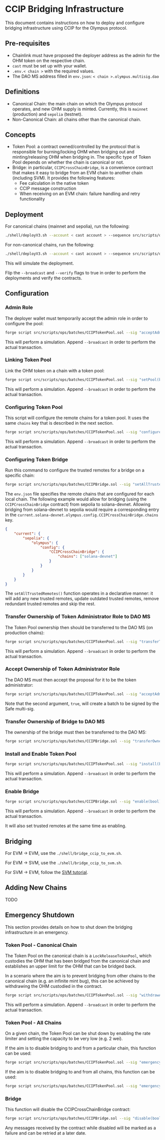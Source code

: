 # CCIP Bridging Infrastructure

This document contains instructions on how to deploy and configure bridging infrastructure using CCIP for the Olympus protocol.

## Pre-requisites

- Chainlink must have proposed the deployer address as the admin for the OHM token on the respective chain.
- `cast` must be set up with your wallet.
- `.env.< chain >` with the required values.
- The DAO MS address filled in `env.json`: `< chain >.olympus.multisig.dao`

## Definitions

- Canonical Chain: the main chain on which the Olympus protocol operates, and new OHM supply is minted. Currently, this is `mainnet` (production) and `sepolia` (testnet).
- Non-Canonical Chain: all chains other than the canonical chain.

## Concepts

- Token Pool: a contract owned/controlled by the protocol that is responsible for burning/locking OHM when bridging out and minting/releasing OHM when bridging in. The specific type of Token Pool depends on whether the chain is canonical or not.
- Bridge: in particular, `CCIPCrossChainBridge`, is a convenience contract that makes it easy to bridge from an EVM chain to another chain (including SVM). It provides the following features:
    - Fee calculation in the native token
    - CCIP message construction
    - When receiving on an EVM chain: failure handling and retry functionality

## Deployment

For canonical chains (mainnet and sepolia), run the following:

```bash
./shell/deployV3.sh --account < cast account > --sequence src/scripts/deploy/savedDeployments/ccip_bridge_mainnet.json --chain <CHAIN> --broadcast false --verify false
```

For non-canonical chains, run the following:

```bash
./shell/deployV3.sh --account < cast account > --sequence src/scripts/deploy/savedDeployments/ccip_bridge_not_mainnet.json --chain <CHAIN> --broadcast false --verify false
```

This will simulate the deployment.

Flip the `--broadcast` and `--verify` flags to true in order to perform the deployments and verify the contracts.

## Configuration

### Admin Role

The deployer wallet must temporarily accept the admin role in order to configure the pool:

```bash
forge script src/scripts/ops/batches/CCIPTokenPool.sol --sig "acceptAdminRole(bool)()" false --rpc-url <CHAIN> --account < cast account > --slow -vvv --sender < account address >
```

This will perform a simulation. Append `--broadcast` in order to perform the actual transaction.

### Linking Token Pool

Link the OHM token on a chain with a token pool:

```bash
forge script src/scripts/ops/batches/CCIPTokenPool.sol --sig "setPool(bool)()" false --rpc-url <CHAIN> --account < cast account > --slow -vvv --sender < account address >
```

This will perform a simulation. Append `--broadcast` in order to perform the actual transaction.

### Configuring Token Pool

This script will configure the remote chains for a token pool. It uses the same `chains` key that is described in the next section.

```bash
forge script src/scripts/ops/batches/CCIPTokenPool.sol --sig "configureAllRemoteChains(bool)()" false --rpc-url <CHAIN> --account < cast account > --slow -vvv --sender < account address >
```

This will perform a simulation. Append `--broadcast` in order to perform the actual transaction.

### Configuring Token Bridge

Run this command to configure the trusted remotes for a bridge on a specific chain:

```bash
forge script src/scripts/ops/batches/CCIPBridge.sol --sig "setAllTrustedRemotes(bool)()" false --rpc-url <CHAIN> --account < cast account > --slow -vvv --sender < account address >
```

The `env.json` file specifies the remote chains that are configured for each local chain. The following example would allow for bridging (using the `CCIPCrossChainBridge` contract) from sepolia to solana-devnet. Allowing bridging from solana-devnet to sepolia would require a corresponding entry in the `current.solana-devnet.olympus.config.CCIPCrossChainBridge.chains` key.

```json
{
    "current": {
        "sepolia": {
            "olympus": {
                "config": {
                    "CCIPCrossChainBridge": {
                        "chains": ["solana-devnet"]
                    }
                }
            }
        }
    }
}
```

The `setAllTrustedRemotes()` function operates in a declarative manner: it will add any new trusted remotes, update outdated trusted remotes, remove redundant trusted remotes and skip the rest.

### Transfer Ownership of Token Administrator Role to DAO MS

The Token Pool ownership then should be transferred to the DAO MS (on production chains):

```bash
forge script src/scripts/ops/batches/CCIPTokenPool.sol --sig "transferTokenPoolAdminRoleToDaoMS(string)()" --rpc-url <CHAIN> --account < cast account > --slow -vvv --sender < account address >
```

This will perform a simulation. Append `--broadcast` in order to perform the actual transaction.

### Accept Ownership of Token Administrator Role

The DAO MS must then accept the proposal for it to be the token administrator:

```bash
forge script src/scripts/ops/batches/CCIPTokenPool.sol --sig "acceptAdminRole(bool)()" true --rpc-url <CHAIN> --account < cast account > --slow -vvv --sender < account address >
```

Note that the second argument, `true`, will create a batch to be signed by the Safe multi-sig.

### Transfer Ownership of Bridge to DAO MS

The ownership of the bridge must then be transferred to the DAO MS:

```bash
forge script src/scripts/ops/batches/CCIPBridge.sol --sig "transferOwnership(bool)()" false --rpc-url <CHAIN> --account < cast account > --slow -vvv --sender < account address >
```

### Install and Enable Token Pool

```bash
forge script src/scripts/ops/batches/CCIPTokenPool.sol --sig "install(bool)()" true --rpc-url <CHAIN> --account < cast account > --slow -vvv --sender < account address >
```

This will perform a simulation. Append `--broadcast` in order to perform the actual transaction.

### Enable Bridge

```bash
forge script src/scripts/ops/batches/CCIPBridge.sol --sig "enable(bool)()" true --rpc-url <CHAIN> --account < cast account > --slow -vvv --sender < account address >
```

This will perform a simulation. Append `--broadcast` in order to perform the actual transaction.

It will also set trusted remotes at the same time as enabling.

## Bridging

For EVM -> EVM, use the `./shell/bridge_ccip_to_evm.sh`.

For EVM -> SVM, use the `./shell/bridge_ccip_to_svm.sh`.

For SVM -> EVM, follow the [SVM tutorial](https://docs.chain.link/ccip/tutorials/svm/source).

## Adding New Chains

TODO

## Emergency Shutdown

This section provides details on how to shut down the bridging infrastructure in an emergency.

### Token Pool - Canonical Chain

The Token Pool on the canonical chain is a `LockReleaseTokenPool`, which custodies the OHM that has been bridged from the canonical chain and establishes an upper limit for the OHM that can be bridged back.

In a scenario where the aim is to prevent bridging from other chains to the canonical chain (e.g. an infinite mint bug), this can be achieved by withdrawing the OHM custodied in the contract.

```bash
forge script src/scripts/ops/batches/CCIPTokenPool.sol --sig "withdrawAllLiquidity(bool)()" true --rpc-url <CHAIN> --account < cast account > --slow -vvv --sender < account address >
```

This will perform a simulation. Append `--broadcast` in order to perform the actual transaction.

### Token Pool - All Chains

On a given chain, the Token Pool can be shut down by enabling the rate limiter and setting the capacity to be very low (e.g. 2 wei).

If the aim is to disable bridging to and from a particular chain, this function can be used:

```bash
forge script src/scripts/ops/batches/CCIPTokenPool.sol --sig "emergencyShutdown(bool,string)()" true < remote chain > --rpc-url <CHAIN> --account < cast account > --slow -vvv --sender < account address >
```

If the aim is to disable bridging to and from all chains, this function can be used:

```bash
forge script src/scripts/ops/batches/CCIPTokenPool.sol --sig "emergencyShutdownAll(bool)()" true --rpc-url <CHAIN> --account < cast account > --slow -vvv --sender < account address >
```

### Bridge

This function will disable the CCIPCrossChainBridge contract:

```bash
forge script src/scripts/ops/batches/CCIPBridge.sol --sig "disable(bool)()" true --rpc-url <CHAIN> --account < cast account > --slow -vvv --sender < account address >
```

Any messages received by the contract while disabled will be marked as a failure and can be retried at a later date.
